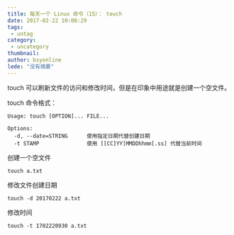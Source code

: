 ```yaml
---
title: 每天一个 Linux 命令（15）： touch
date: 2017-02-22 10:08:29
tags:
 - untag
category: 
 - uncategory
thumbnail: 
author: bsyonline
lede: "没有摘要"
---
```


touch 可以刷新文件的访问和修改时间，但是在印象中用途就是创建一个空文件。

<!-- more -->

touch 命令格式：

```
Usage: touch [OPTION]... FILE...

Options:
  -d, --date=STRING      使用指定日期代替创建日期
  -t STAMP               使用 [[CC]YY]MMDDhhmm[.ss] 代替当前时间

```

创建一个空文件

```
touch a.txt
```

修改文件创建日期

```
touch -d 20170222 a.txt
```

修改时间

```
touch -t 1702220930 a.txt
```
